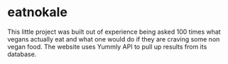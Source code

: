 # eatnokale
This little project was built out of experience being asked 100 times what vegans actually eat and what one would do if they are craving some non vegan food. The website uses Yummly API to pull up results from its database.
